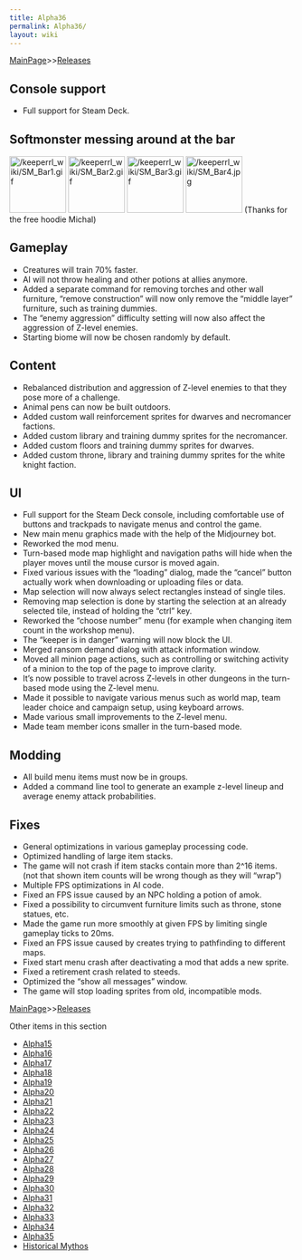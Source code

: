 ```yaml
---
title: Alpha36
permalink: Alpha36/
layout: wiki
---
```


[MainPage](/keeperrl_wiki/ "wikilink")>>[Releases](/keeperrl_wiki/Releases "wikilink")


Console support
---------------

- Full support for Steam Deck.


Softmonster messing around at the bar
-------------------------------------

<img src="/keeperrl_wiki/SM_Bar1.gif" title="fig:/keeperrl_wiki/SM_Bar1.gif" alt="/keeperrl_wiki/SM_Bar1.gif" width="100" />
<img src="/keeperrl_wiki/SM_Bar2.gif" title="fig:/keeperrl_wiki/SM_Bar2.gif" alt="/keeperrl_wiki/SM_Bar2.gif" width="100" />
<img src="/keeperrl_wiki/SM_Bar3.gif" title="fig:/keeperrl_wiki/SM_Bar3.gif" alt="/keeperrl_wiki/SM_Bar3.gif" width="100" />
<img src="/keeperrl_wiki/SM_Bar4.jpg" title="fig:/keeperrl_wiki/SM_Bar4.gpg" alt="/keeperrl_wiki/SM_Bar4.jpg" width="100" />
(Thanks for the free hoodie Michal)


Gameplay
--------

- Creatures will train 70% faster.
- AI will not throw healing and other potions at allies anymore.
- Added a separate command for removing torches and other wall furniture, “remove construction” will now only remove the “middle layer” furniture, such as training dummies.
- The “enemy aggression” difficulty setting will now also affect the aggression of Z-level enemies.
- Starting biome will now be chosen randomly by default.


Content
-------

- Rebalanced distribution and aggression of Z-level enemies to that they pose more of a challenge.
- Animal pens can now be built outdoors.
- Added custom wall reinforcement sprites for dwarves and necromancer factions.
- Added custom library and training dummy sprites for the necromancer.
- Added custom floors and training dummy sprites for dwarves.
- Added custom throne, library and training dummy sprites for the white knight faction.


UI
--

- Full support for the Steam Deck console, including comfortable use of buttons and trackpads to navigate menus and control the game.
- New main menu graphics made with the help of the Midjourney bot.
- Reworked the mod menu.
- Turn-based mode map highlight and navigation paths will hide when the player moves until the mouse cursor is moved again.
- Fixed various issues with the “loading” dialog, made the “cancel” button actually work when downloading or uploading files or data.
- Map selection will now always select rectangles instead of single tiles.
- Removing map selection is done by starting the selection at an already selected tile, instead of holding the “ctrl” key.
- Reworked the “choose number” menu (for example when changing item count in the workshop menu).
- The “keeper is in danger” warning will now block the UI.
- Merged ransom demand dialog with attack information window.
- Moved all minion page actions, such as controlling or switching activity of a minion to the top of the page to improve clarity.
- It’s now possible to travel across Z-levels in other dungeons in the turn-based mode using the Z-level menu.
- Made it possible to navigate various menus such as world map, team leader choice and campaign setup, using keyboard arrows.
- Made various small improvements to the Z-level menu.
- Made team member icons smaller in the turn-based mode.


Modding
-------

- All build menu items must now be in groups.
- Added a command line tool to generate an example z-level lineup and average enemy attack probabilities.


Fixes
-----

- General optimizations in various gameplay processing code.
- Optimized handling of large item stacks.
- The game will not crash if item stacks contain more than 2^16 items. (not that shown item counts will be wrong though as they will “wrap”)
- Multiple FPS optimizations in AI code.
- Fixed an FPS issue caused by an NPC holding a potion of amok.
- Fixed a possibility to circumvent furniture limits such as throne, stone statues, etc.
- Made the game run more smoothly at given FPS by limiting single gameplay ticks to 20ms.
- Fixed an FPS issue caused by creates trying to pathfinding to different maps.
- Fixed start menu crash after deactivating a mod that adds a new sprite.
- Fixed a retirement crash related to steeds.
- Optimized the “show all messages” window.
- The game will stop loading sprites from old, incompatible mods.


[MainPage](/keeperrl_wiki/ "wikilink")>>[Releases](/keeperrl_wiki/Releases "wikilink")

Other items in this section
-    [Alpha15](/keeperrl_wiki/Alpha15 "wikilink")
-    [Alpha16](/keeperrl_wiki/Alpha16 "wikilink")
-    [Alpha17](/keeperrl_wiki/Alpha17 "wikilink")
-    [Alpha18](/keeperrl_wiki/Alpha18 "wikilink")
-    [Alpha19](/keeperrl_wiki/Alpha19 "wikilink")
-    [Alpha20](/keeperrl_wiki/Alpha20 "wikilink")
-    [Alpha21](/keeperrl_wiki/Alpha21 "wikilink")
-    [Alpha22](/keeperrl_wiki/Alpha22 "wikilink")
-    [Alpha23](/keeperrl_wiki/Alpha23 "wikilink")
-    [Alpha24](/keeperrl_wiki/Alpha24 "wikilink")
-    [Alpha25](/keeperrl_wiki/Alpha25 "wikilink")
-    [Alpha26](/keeperrl_wiki/Alpha26 "wikilink")
-    [Alpha27](/keeperrl_wiki/Alpha27 "wikilink")
-    [Alpha28](/keeperrl_wiki/Alpha28 "wikilink")
-    [Alpha29](/keeperrl_wiki/Alpha29 "wikilink")
-    [Alpha30](/keeperrl_wiki/Alpha30 "wikilink")
-    [Alpha31](/keeperrl_wiki/Alpha31 "wikilink")
-    [Alpha32](/keeperrl_wiki/Alpha32 "wikilink")
-    [Alpha33](/keeperrl_wiki/Alpha33 "wikilink")
-    [Alpha34](/keeperrl_wiki/Alpha34 "wikilink")
-    [Alpha35](/keeperrl_wiki/Alpha35 "wikilink")
-    [Historical Mythos](/keeperrl_wiki/Historical_Mythos "wikilink")

